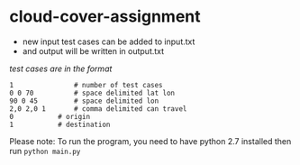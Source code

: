 # cloud-cover-assignment

* new input test cases can be added to input.txt
* and output will be written in output.txt

*test cases are in the format*
```
1     			# number of test cases
0 0 70			# space delimited lat lon
90 0 45			# space delimited lon
2,0 2,0 1		# comma delimited can travel
0			# origin
1			# destination
```

Please note: To run the program, you need to have python 2.7 installed
then run 
```python main.py```
